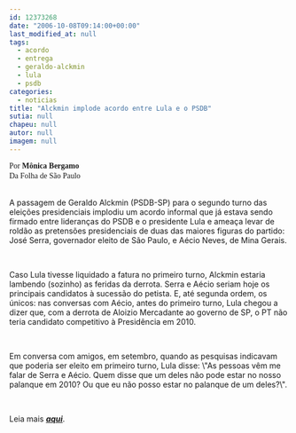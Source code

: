 ```yaml
---
id: 12373268
date: "2006-10-08T09:14:00+00:00"
last_modified_at: null
tags:
  - acordo
  - entrega
  - geraldo-alckmin
  - lula
  - psdb
categories:
  - noticias
title: "Alckmin implode acordo entre Lula e o PSDB"
sutia: null
chapeu: null
autor: null
imagem: null
---
```

<p><P class=MsoNormal style=\"MARGIN: 0cm 0cm 0pt\"><SPAN><FONT face=Verdana>Por </FONT><FONT face=Verdana><STRONG>Mônica Bergamo<BR></STRONG>Da Folha de São Paulo</FONT>&nbsp;<?xml:namespace prefix = o ns = \"urn:schemas-microsoft-com:office:office\" /><o:p></o:p></SPAN></P></p>
<p><P class=MsoNormal style=\"MARGIN: 0cm 0cm 0pt; mso-margin-top-alt: auto; mso-margin-bottom-alt: auto\"><SPAN style=\"FONT-SIZE: 10pt; COLOR: black; FONT-FAMILY: Verdana\"><BR>A passagem de Geraldo Alckmin (PSDB-SP) para o segundo turno das eleições presidenciais implodiu um acordo informal que já estava sendo firmado entre lideranças do PSDB e o presidente Lula e ameaça levar de roldão as pretensões presidenciais de duas das maiores figuras do partido: José Serra, governador eleito de São Paulo, e Aécio Neves, de Mina Gerais.<o:p></o:p></SPAN></P></p>
<p><P class=MsoNormal style=\"MARGIN: 0cm 0cm 0pt; mso-margin-top-alt: auto; mso-margin-bottom-alt: auto\"><SPAN style=\"FONT-SIZE: 10pt; COLOR: black; FONT-FAMILY: Verdana\"></SPAN>&nbsp;</P></p>
<p><P class=MsoNormal style=\"MARGIN: 0cm 0cm 0pt; mso-margin-top-alt: auto; mso-margin-bottom-alt: auto\"><SPAN style=\"FONT-SIZE: 10pt; COLOR: black; FONT-FAMILY: Verdana\">Caso Lula tivesse liquidado a fatura no primeiro turno, Alckmin estaria lambendo (sozinho) as feridas da derrota. Serra e Aécio seriam hoje os principais candidatos à sucessão do petista. E, até segunda ordem, os únicos: nas conversas com Aécio, antes do primeiro turno, Lula chegou a dizer que, com a derrota de Aloizio Mercadante ao governo de SP, o PT não teria candidato competitivo à Presidência em 2010.<o:p></o:p></SPAN></P></p>
<p><P class=MsoNormal style=\"MARGIN: 0cm 0cm 0pt; mso-margin-top-alt: auto; mso-margin-bottom-alt: auto\"><SPAN style=\"FONT-SIZE: 10pt; COLOR: black; FONT-FAMILY: Verdana\"></SPAN>&nbsp;</P></p>
<p><P class=MsoNormal style=\"MARGIN: 0cm 0cm 0pt; mso-margin-top-alt: auto; mso-margin-bottom-alt: auto\"><SPAN style=\"FONT-SIZE: 10pt; COLOR: black; FONT-FAMILY: Verdana\">Em conversa com amigos, em setembro, quando as pesquisas indicavam que poderia ser eleito em primeiro turno, Lula disse: \"As pessoas vêm me falar de Serra e Aécio. Quem disse que um deles não pode estar no nosso palanque em 2010? Ou que eu não posso estar no palanque de um deles?\".</SPAN></P></p>
<p><P class=MsoNormal style=\"MARGIN: 0cm 0cm 0pt; mso-margin-top-alt: auto; mso-margin-bottom-alt: auto\"><SPAN style=\"FONT-SIZE: 10pt; COLOR: black; FONT-FAMILY: Verdana\"><o:p></o:p></SPAN>&nbsp;</P></p>
<p><P class=MsoNormal style=\"MARGIN: 0cm 0cm 0pt; mso-margin-top-alt: auto; mso-margin-bottom-alt: auto\"><SPAN style=\"FONT-SIZE: 10pt; COLOR: black; FONT-FAMILY: Verdana\"><o:p>Leia mais <A href=\"https://www1.folha.uol.com.br/fsp/brasil/fc0810200623.htm\"><STRONG><EM>aqui</EM></STRONG></A>. </o:p></SPAN></P> </p>
